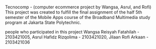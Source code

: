 Tecnocomp - (computer ecommerce project by Wangsa, Asrul, and Rofi) This project was created to fulfill the final assignment of the half 5th semester of the Mobile Apps course of the Broadband Multimedia study program at Jakarta State Polytechnic.

people who participated in this project Wangsa Reisyah Fatahilah - 2103421005, Asrul Hafidz Rizqolima - 2103421020, Jilaan Rofi Arkaan - 2103421036
